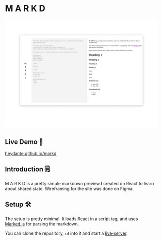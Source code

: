 # M A R K D
![](./img/Markd.png)

## Live Demo 🚀
[heydante.github.io/markd](https://heydante.github.io/markd/)

## Introduction 🗒
M A R K D is a pretty simple markdown preview I created on React to learn about shared state.
Wireframing for the site was done on Figma.

## Setup 🛠
The setup is pretty minimal. 
It loads React in a script tag, and uses [Marked.js](https://github.com/markedjs/marked) for parsing the markdown. 

You can clone the repository, `cd` into it and start a [live-server](https://github.com/tapio/live-server). 
